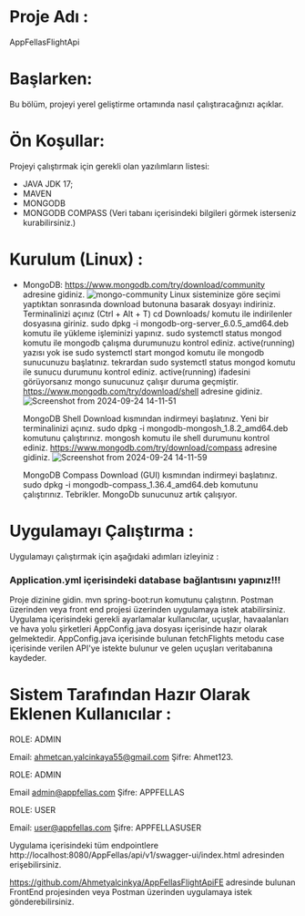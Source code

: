 # Proje Adı : 
AppFellasFlightApi

# Başlarken:
Bu bölüm, projeyi yerel geliştirme ortamında nasıl çalıştıracağınızı açıklar.

# Ön Koşullar: 
Projeyi çalıştırmak için gerekli olan yazılımların listesi:
- JAVA JDK 17;
- MAVEN
- MONGODB
- MONGODB COMPASS (Veri tabanı içerisindeki bilgileri görmek isterseniz kurabilirsiniz.)

# Kurulum (Linux) :
- MongoDB:
  https://www.mongodb.com/try/download/community adresine gidiniz.
  ![mongo-community](https://github.com/user-attachments/assets/c5bc20b6-9a0f-4053-80a2-cf182783305c)
  Linux sisteminize göre seçimi yaptıktan sonrasında download butonuna basarak dosyayı indiriniz.
  Terminalinizi açınız (Ctrl + Alt + T)
  cd Downloads/ komutu ile indirilenler dosyasına giriniz.
  sudo dpkg -i mongodb-org-server_6.0.5_amd64.deb komutu ile yükleme işleminizi yapınız.
  sudo systemctl status mongod komutu ile mongodb çalışma durumunuzu kontrol ediniz.
  active(running) yazısı yok ise
  sudo systemctl start mongod komutu ile mongodb sunucunuzu başlatınız.
  tekrardan sudo systemctl status mongod komutu ile sunucu durumunu kontrol ediniz. active(running) ifadesini görüyorsanız mongo sunucunuz çalışır duruma geçmiştir.
  https://www.mongodb.com/try/download/shell adresine gidiniz.
  ![Screenshot from 2024-09-24 14-11-51](https://github.com/user-attachments/assets/f4057d93-8684-4dde-922f-8f145d4d55e2)

  MongoDB Shell Download kısmından indirmeyi başlatınız.
  Yeni bir terminalinizi açınız.
  sudo dpkg -i mongodb-mongosh_1.8.2_amd64.deb komutunu çalıştırınız.
  mongosh komutu ile shell durumunu kontrol ediniz.
  https://www.mongodb.com/try/download/compass adresine gidiniz.
  ![Screenshot from 2024-09-24 14-11-59](https://github.com/user-attachments/assets/7fe633ca-7da8-4e8a-a78d-f9152ad20161)

  MongoDB Compass Download (GUI) kısmından indirmeyi başlatınız.
  sudo dpkg -i mongodb-compass_1.36.4_amd64.deb komutunu çalıştırınız.
  Tebrikler. MongoDb sunucunuz artık çalışıyor.
  
# Uygulamayı Çalıştırma :
Uygulamayı çalıştırmak için aşağıdaki adımları izleyiniz :

### Application.yml içerisindeki database bağlantısını yapınız!!!

Proje dizinine gidin.
mvn spring-boot:run komutunu çalıştırın.
Postman üzerinden veya front end projesi üzerinden uygulamaya istek atabilirsiniz.
Uygulama içerisindeki gerekli ayarlamalar kullanıcılar, uçuşlar, havaalanları ve hava yolu şirketleri AppConfig.java dosyası içerisinde hazır olarak gelmektedir.
AppConfig.java içerisinde bulunan fetchFlights metodu case içerisinde verilen API'ye istekte bulunur ve gelen uçuşları veritabanına kaydeder.

# Sistem Tarafından Hazır Olarak Eklenen Kullanıcılar :
ROLE: ADMIN

Email: ahmetcan.yalcinkaya55@gmail.com
Şifre: Ahmet123.

ROLE: ADMIN

Email admin@appfellas.com
Şifre: APPFELLAS

ROLE: USER

Email: user@appfellas.com
Şifre: APPFELLASUSER

Uygulama içerisindeki tüm endpointlere http://localhost:8080/AppFellas/api/v1/swagger-ui/index.html adresinden erişebilirsiniz.

https://github.com/Ahmetyalcinkya/AppFellasFlightApiFE adresinde bulunan FrontEnd projesinden veya Postman üzerinden uygulamaya istek gönderebilirsiniz.










